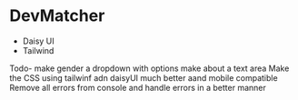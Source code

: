 # DevMatcher
- Daisy UI
- Tailwind


Todo-
make gender a dropdown with options
make about a text area
Make the CSS using tailwinf adn daisyUI much better aand mobile compatible
Remove all errors from console and handle errors in a better manner
